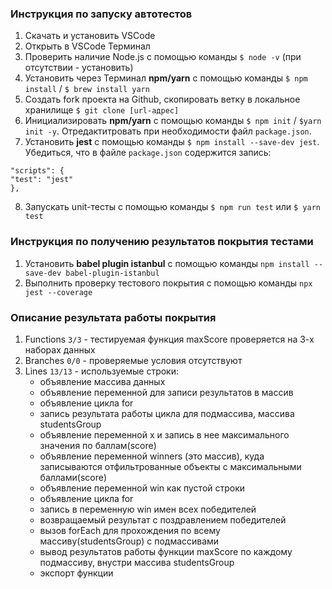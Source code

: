 ### Инструкция по запуску автотестов
1. Скачать и установить VSCode
2. Открыть в VSCode Терминал
3. Проверить наличие Node.js с помощью команды `$ node -v` (при отсутствии - установить)
4. Установить через Терминал **npm/yarn** с помощью команды `$ npm install` / `$ brew install yarn`
5. Создать fork проекта на Github, скопировать ветку в локальное хранилище `$ git clone [url-адрес]`
6. Инициализировать **npm/yarn** с помощью команды `$ npm init` / `$yarn init -y`. Отредактитровать при необходимости файл `package.json`.
7. Установить **jest** с помощью команды `$ npm install --save-dev jest`. Убедиться, что в файле `package.json` содержится запись:
```
"scripts": {
"test": "jest"
},
```
8. Запускать unit-тесты с помощью команды `$ npm run test` или `$ yarn test`

### Инструкция по получению результатов покрытия тестами
1. Установить **babel plugin istanbul** с помощью команды `npm install --save-dev babel-plugin-istanbul`
2. Выполнить проверку тестового покрытия с помощью команды `npx jest --coverage`

### Описание результата работы покрытия
1. Functions `3/3` - тестируемая функция maxScore проверяется на 3-х наборах данных
2. Branches `0/0` - проверяемые условия отсутствуют
3. Lines  `13/13` - используемые строки:
   * объявление массива данных
   * объявление переменной для записи результатов в массив
   * объявление цикла for
   * запись результата работы цикла для подмассива, массива studentsGroup
   * объявление  переменной x и запись в нее максимального значения по баллам(score)
   * объявление переменной winners (это массив), куда записываются отфильтрованные объекты с максимальными баллами(score)
   * объявление переменной win как пустой строки
   * объявление цикла for
   * запись в переменную win имен всех победителей
   * возвращаемый результат с поздравлением победителей
   * вызов forEach для прохождения по всему массиву(studentsGroup) с подмассивами
   * вывод результатов работы функции maxScore по каждому подмассиву, внустри массива studentsGroup
   * экспорт функции 